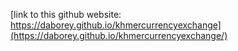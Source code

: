 [link to this github website: https://daborey.github.io/khmercurrencyexchange](https://daborey.github.io/khmercurrencyexchange/)
